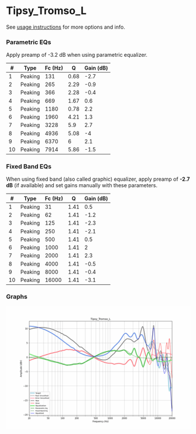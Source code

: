 # Tipsy_Tromso_L
See [usage instructions](https://github.com/jaakkopasanen/AutoEq#usage) for more options and info.

### Parametric EQs
Apply preamp of -3.2 dB when using parametric equalizer.

|   # | Type    |   Fc (Hz) |    Q |   Gain (dB) |
|-----|---------|-----------|------|-------------|
|   1 | Peaking |       131 | 0.68 |        -2.7 |
|   2 | Peaking |       265 | 2.29 |        -0.9 |
|   3 | Peaking |       366 | 2.28 |        -0.4 |
|   4 | Peaking |       669 | 1.67 |         0.6 |
|   5 | Peaking |      1180 | 0.78 |         2.2 |
|   6 | Peaking |      1960 | 4.21 |         1.3 |
|   7 | Peaking |      3228 | 5.9  |         2.7 |
|   8 | Peaking |      4936 | 5.08 |        -4   |
|   9 | Peaking |      6370 | 6    |         2.1 |
|  10 | Peaking |      7914 | 5.86 |        -1.5 |

### Fixed Band EQs
When using fixed band (also called graphic) equalizer, apply preamp of **-2.7 dB** (if available) and set gains manually with these parameters.

|   # | Type    |   Fc (Hz) |    Q |   Gain (dB) |
|-----|---------|-----------|------|-------------|
|   1 | Peaking |        31 | 1.41 |         0.5 |
|   2 | Peaking |        62 | 1.41 |        -1.2 |
|   3 | Peaking |       125 | 1.41 |        -2.3 |
|   4 | Peaking |       250 | 1.41 |        -2.1 |
|   5 | Peaking |       500 | 1.41 |         0.5 |
|   6 | Peaking |      1000 | 1.41 |         2   |
|   7 | Peaking |      2000 | 1.41 |         2.3 |
|   8 | Peaking |      4000 | 1.41 |        -0.5 |
|   9 | Peaking |      8000 | 1.41 |        -0.4 |
|  10 | Peaking |     16000 | 1.41 |        -3.1 |

### Graphs
![](./Tipsy_Tromso_L.png)
